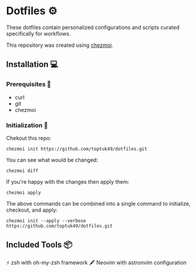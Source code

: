# Dotfiles ⚙️

These dotfiles contain personalized configurations and scripts curated
specifically for workflows.

This repository was created using [chezmoi](https://github.com/twpayne/chezmoi).

## Installation 💻

### Prerequisites 📝

- curl
- git
- chezmoi

### Initialization 🚀

Chekout this repo:

```
chezmoi init https://github.com/toptuk49/dotfiles.git
```

You can see what would be changed:

```
chezmoi diff
```

If you're happy with the changes then apply them:

```
chezmoi apply
```

The above commands can be combined into a single command to initialize,
checkout, and apply:

```
chezmoi init --apply --verbose https://github.com/toptuk49/dotfiles.git
```

## Included Tools 📦

⚡️ zsh with oh-my-zsh framework
🖋️ Neovim with astronvim configuration

